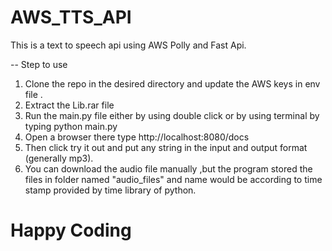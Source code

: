# AWS_TTS_API

This is a text to speech api using AWS Polly and Fast Api.

-- Step to use

1. Clone the repo in the desired directory and update the AWS keys in env file .
2. Extract the Lib.rar file
3. Run the main.py file either by using double click or by using terminal by typing python main.py
4. Open a browser there type http://localhost:8080/docs
5. Then click try it out and put any string in the input and output format (generally mp3).
6. You can download the audio file manually ,but the program stored the files in folder named "audio_files" and name would be according to time stamp provided by time library of python.

# Happy Coding
